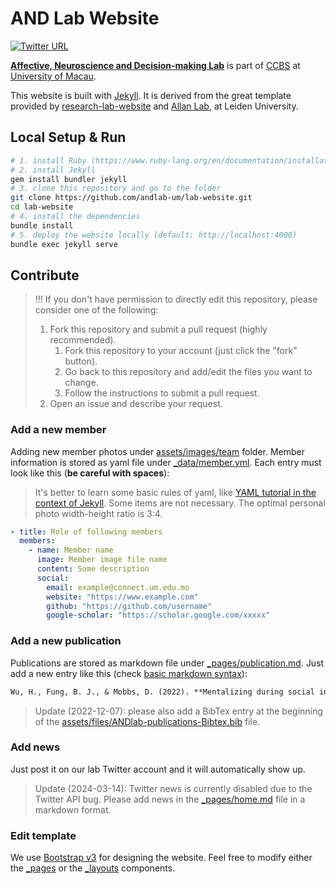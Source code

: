# AND Lab Website

[![Twitter URL](https://img.shields.io/twitter/url?label=%40ANDlab3&style=social&url=https%3A%2F%2Ftwitter.com%2FANDlab3)](https://twitter.com/ANDlab3)

**[Affective, Neuroscience and Decision-making Lab](https://www.andlab-um.com)** is part of [CCBS](https://ccbs.ici.um.edu.mo) at [University of Macau](https://um.edu.mo).

This website is built with [Jekyll](https://jekyllrb.com/). It is derived from the great template provided by [research-lab-website](https://github.com/ericdaat/research-lab-website) and [Allan Lab](https://www.allanlab.org/aboutwebsite.html), at Leiden University.

## Local Setup & Run

``` bash
# 1. install Ruby (https://www.ruby-lang.org/en/documentation/installation)
# 2. install Jekyll
gem install bundler jekyll
# 3. clone this repository and go to the folder
git clone https://github.com/andlab-um/lab-website.git
cd lab-website
# 4. install the dependencies
bundle install
# 5. deploy the website locally (default: http://localhost:4000)
bundle exec jekyll serve
```

## Contribute

> !!! If you don't have permission to directly edit this repository, please consider one of the following:
> 1. Fork this repository and submit a pull request (highly recommended).
>    1. Fork this repository to your account (just click the "fork" button).
>    2. Go back to this repository and add/edit the files you want to change.
>    3. Follow the instructions to submit a pull request.
> 2. Open an issue and describe your request.

### Add a new member

Adding new member photos under [assets/images/team](assets/images/team/) folder. Member information is stored as yaml file under [_data/member.yml](_data/member.yml). Each entry must look like this (**be careful with spaces**):

> It's better to learn some basic rules of yaml, like [YAML tutorial in the context of Jekyll](https://idratherbewriting.com/documentation-theme-jekyll/mydoc_yaml_tutorial). Some items are not necessary. The optimal personal photo width-height ratio is 3:4.

``` yaml
- title: Role of following members
  members:
    - name: Member name
      image: Member image file name
      content: Some description
      social:
        email: example@connect.um.edu.mo
        website: "https://www.example.com"
        github: "https://github.com/username"
        google-scholar: "https://scholar.google.com/xxxxx"
```

### Add a new publication

Publications are stored as markdown file under
[_pages/publication.md](_pages/publication.md). Just add a new entry like this (check [basic markdown syntax](https://www.markdownguide.org/basic-syntax)):

``` markdown
Wu, H., Fung, B. J., & Mobbs, D. (2022). **Mentalizing during social interaction: the development and validation of the interactive mentalizing questionnaire**. *Frontiers in psychology*, 12. [[Link](https://doi.org/10.3389/fpsyg.2021.791835){:target='_blank'}]
```

> Update (2022-12-07): please also add a BibTex entry at the beginning of the [assets/files/ANDlab-publications-Bibtex.bib](assets/files/ANDlab-publications-Bibtex.bib) file.

### Add news

Just post it on our lab Twitter account and it will automatically show up.

> Update (2024-03-14): Twitter news is currently disabled due to the Twitter API bug. Please add news in the [_pages/home.md](_pages/home.md) file in a markdown format.

### Edit template

We use [Bootstrap v3](https://getbootstrap.com/) for designing the website. Feel free to modify either the [_pages](_pages/) or the
[_layouts](_layouts/) components.
